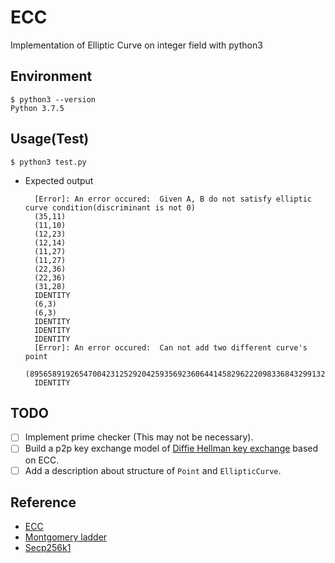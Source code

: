 # ECC
Implementation of Elliptic Curve on integer field with python3

## Environment
```console
$ python3 --version
Python 3.7.5
```

## Usage(Test)
```console
$ python3 test.py
```

- Expected output
  ```
    [Error]: An error occured:  Given A, B do not satisfy elliptic curve condition(discriminant is not 0)
    (35,11)
    (11,10)
    (12,23)
    (12,14)
    (11,27)
    (11,27)
    (22,36)
    (22,36)
    (31,28)
    IDENTITY
    (6,3)
    (6,3)
    IDENTITY
    IDENTITY
    IDENTITY
    [Error]: An error occured:  Can not add two different curve's point
    (89565891926547004231252920425935692360644145829622209833684329913297188986597,12158399299693830322967808612713398636155367887041628176798871954788371653930)
    IDENTITY
  ```

## TODO
- [ ] Implement prime checker (This may not be necessary).
- [ ] Build a p2p key exchange model of [Diffie Hellman key exchange](https://en.wikipedia.org/wiki/Diffie%E2%80%93Hellman_key_exchange) based on ECC.
- [ ] Add a description about structure of `Point` and `EllipticCurve`.

## Reference
- [ECC](https://www.math.brown.edu/~jhs/Presentations/WyomingEllipticCurve.pdf)
- [Montgomery ladder](https://en.wikipedia.org/wiki/Elliptic_curve_point_multiplication)
- [Secp256k1](https://en.bitcoin.it/wiki/Secp256k1)
